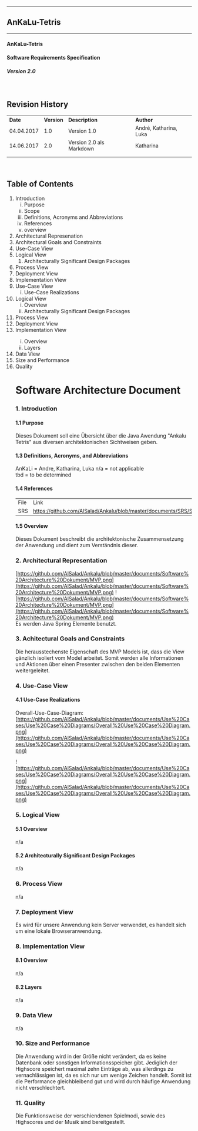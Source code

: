 
----------
##   AnKaLu-Tetris  ##
----------

####  AnKaLu-Tetris  ####
####  Software Requirements Specification  ####
#####  Version 2.0 #####



</br>

##  Revision History  ##

<table> 
<tr><td><b>Date</b></td><td><b>Version</b></td><td><b>Description</b></td><td><b>Author</b></td></tr>
<tr><td>04.04.2017</td><td>1.0</td><td>Version 1.0</td><td>André, Katharina, Luka</td></tr>
<tr><td>14.06.2017</td><td>2.0</td><td>Version 2.0 als Markdown</td><td>Katharina</td></tr>
<tr><td></td><td></td><td></td><td></td></tr>
<tr><td></td><td></td><td></td><td></td></tr>
</table>
</br>

##  Table of Contents  ##

<ol>
<li> Introduction
<ol type = i>
<li>Purpose</li>
<li>Scope</li>
<li>Definitions, Acronyms and Abbreviations</li>
<li>References</li>
<li>overview</li>
</ol>
<li>Architectural Represenation</li>
<li>Architectural Goals and Constraints</li>
<li>Use-Case View</li>
<li>Logical View
<ol>
<li>Architecturally Significant Design Packages</li>
</ol>
<li>Process View</li>
<li>Deployment View</li>
<li>Implementation View</li>
<li>Use-Case View
<ol type = i>
<li>Use-Case Realizations</li>
</ol>
<li>Logical View
<ol type = i>
<li>Overview</li>
<li>Architecturally Significant Design Packages</li>
</ol>
<li>Process View</li>
<li>Deployment View</li>
<li>Implementation View</li>
<ol type = i>
<li>Overview</li>
<li>Layers</li>
</ol>
<li>Data View</li>
<li>Size and Performance</li>
<li>Quality</li>

#  Software Architecture Document  #

### 1. Introduction ###

####  1.1 Purpose  ####

Dieses Dokument soll eine Übersicht über die Java Awendung "Ankalu Tetris" aus diversen architektonischen Sichtweisen geben.


####  1.3 Definitions, Acronyms, and Abbreviations  ####  

AnKaLi = Andre, Katharina, Luka
n/a = not applicable  
tbd = to be determined

####  1.4 References  ####  

<table>
<tr><td>File</td><td>Link</td></tr>
<tr><td>SRS</td><td><a href = "https://github.com/AlSalad/Ankalu/blob/master/documents/SRS/Software%20Requirement%20Specification.md">https://github.com/AlSalad/Ankalu/blob/master/documents/SRS/Software%20Requirement%20Specification.md</a></td></tr>
</table>

####  1.5 Overview  #### 

Dieses Dokument beschreibt die architektonische Zusammensetzung der Anwendung und dient zum Verständnis dieser. 

###  2. Architectural Representation  ###

[https://github.com/AlSalad/Ankalu/blob/master/documents/Software%20Architecture%20Dokument/MVP.png](https://github.com/AlSalad/Ankalu/blob/master/documents/Software%20Architecture%20Dokument/MVP.png)
![https://github.com/AlSalad/Ankalu/blob/master/documents/Software%20Architecture%20Dokument/MVP.png](https://github.com/AlSalad/Ankalu/blob/master/documents/Software%20Architecture%20Dokument/MVP.png) <br>
Es werden Java Spring Elemente benutzt.

###  3. Achitectural Goals and Constraints  ###

Die herausstechenste Eigenschaft des MVP Models ist, dass die View gänzlich isoliert vom Model arbeitet. Somit werden alle Informationen und Aktionen über einen Presenter zwischen den beiden Elementen weitergeleitet.

###  4. Use-Case View  ###

####  4.1 Use-Case Realizations  ####

Overall-Use-Case-Diagram:<br>
[https://github.com/AlSalad/Ankalu/blob/master/documents/Use%20Cases/Use%20Case%20Diagrams/Overall%20Use%20Case%20Diagram.png](https://github.com/AlSalad/Ankalu/blob/master/documents/Use%20Cases/Use%20Case%20Diagrams/Overall%20Use%20Case%20Diagram.png)

![https://github.com/AlSalad/Ankalu/blob/master/documents/Use%20Cases/Use%20Case%20Diagrams/Overall%20Use%20Case%20Diagram.png](https://github.com/AlSalad/Ankalu/blob/master/documents/Use%20Cases/Use%20Case%20Diagrams/Overall%20Use%20Case%20Diagram.png)

###  5. Logical View  ###

####  5.1 Overview ####

n/a

####  5.2 Architecturally Significant Design Packages  ####

n/a

###  6. Process View  ###

n/a

###  7. Deployment View  ###

Es wird für unsere Anwendung kein Server verwendet, es handelt sich um eine lokale Browseranwendung.

###  8. Implementation View  ###

####  8.1 Overview  ####

n/a

####  8.2 Layers #### 

n/a

###  9. Data View  ###

n/a

###  10. Size and Performance  ##

Die Anwendung wird in der Größe nicht verändert, da es keine Datenbank oder sonstigen Informationsspeicher gibt. Jediglich der Highscore speichert maximal zehn Einträge ab, was allerdings zu vernachlässigen ist, da es sich nur um wenige Zeichen handelt. Somit ist die Performance gleichbleibend gut und wird durch häufige Anwendung nicht verschlechtert.

### 11. Quality ###

Die Funktionsweise der verschiendenen Spielmodi, sowie des Highscores und der Musik sind bereitgestellt. 



